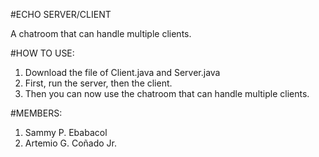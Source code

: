 #ECHO SERVER/CLIENT

A chatroom that can handle multiple clients.

#HOW TO USE:
1. Download the file of Client.java and Server.java
2. First, run the server, then the client.
3. Then you can now use the chatroom that can handle multiple clients.

#MEMBERS:
1. Sammy P. Ebabacol
2. Artemio G. Coñado Jr.
